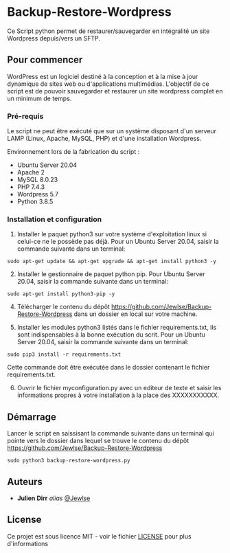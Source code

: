 # Backup-Restore-Wordpress

Ce Script python permet de restaurer/sauvegarder en intégralité un site Wordpress depuis/vers un SFTP. 

## Pour commencer

WordPress est un logiciel destiné à la conception et à la mise à jour dynamique de sites web ou d'applications multimédias. L'objectif de ce script est de pouvoir sauvegarder et restaurer un site wordpress complet en un minimum de temps.

### Pré-requis

Le script ne peut être exécuté que sur un système disposant d'un serveur LAMP (Linux, Apache, MySQL, PHP) et d'une installation Wordpress.

Environnement lors de la fabrication du script :

- Ubuntu Server 20.04
- Apache 2
- MySQL 8.0.23
- PHP 7.4.3
- Wordpress 5.7
- Python 3.8.5

### Installation et configuration

1) Installer le paquet python3 sur votre système d'exploitation linux si celui-ce ne le possède pas déjà. Pour un Ubuntu Server 20.04, saisir la commande suivante dans un terminal:
```shell
sudo apt-get update && apt-get upgrade && apt-get install python3 -y
```
2) Installer le gestionnaire de paquet python pip. Pour Ubuntu Server 20.04, saisir la commande suivante dans un terminal:
```shell
sudo apt-get install python3-pip -y
```
4) Télécharger le contenu du dépôt https://github.com/Jewlse/Backup-Restore-Wordpress dans un dossier en local sur votre machine.

5) Installer les modules python3 listés dans le fichier requirements.txt, ils sont indispensables à la bonne exécution du scrit. Pour un Ubuntu Server 20.04, saisir la commande suivante dans un terminal:
```shell
sudo pip3 install -r requirements.txt
```
Cette commande doit être exécutée dans le dossier contenant le fichier requirements.txt.

6) Ouvrir le fichier myconfiguration.py avec un editeur de texte et saisir les informations propres à votre installation à la place des XXXXXXXXXXX.

## Démarrage

Lancer le script en saissisant la commande suivante dans un terminal qui pointe vers le dossier dans lequel se trouve le contenu du dépôt https://github.com/Jewlse/Backup-Restore-Wordpress

```shell
sudo python3 backup-restore-wordpress.py
```

## Auteurs
* **Julien Dirr** _alias_ [@Jewlse](https://github.com/Jewlse)

## License

Ce projet est sous licence MIT - voir le fichier [LICENSE](https://github.com/Jewlse/Backup-Restore-Wordpress/blob/main/LICENSE) pour plus d'informations



